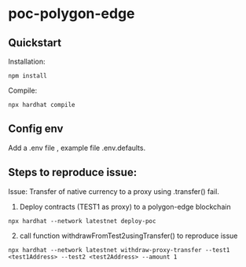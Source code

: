 # poc-polygon-edge

## Quickstart

Installation:

```
npm install
```

Compile:

```
npx hardhat compile
```

## Config env

Add a .env file , example file .env.defaults.

## Steps to reproduce issue:

Issue: Transfer of native currency to a proxy using .transfer() fail.

1. Deploy contracts (TEST1 as proxy) to a polygon-edge blockchain

```
npx hardhat --network latestnet deploy-poc
```

2. call function withdrawFromTest2usingTransfer() to reproduce issue

```
npx hardhat --network latestnet withdraw-proxy-transfer --test1 <test1Address> --test2 <test2Address> --amount 1
```
